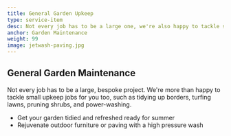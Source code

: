 ```yaml
---
title: General Garden Upkeep
type: service-item
desc: Not every job has to be a large one, we're also happy to tackle smaller jobs like refining lawn edges, pruning bushes and tidying borders.
anchor: Garden Maintenance
weight: 99
image: jetwash-paving.jpg
---
```

## General Garden Maintenance

Not every job has to be a large, bespoke project. We're more than happy to tackle small upkeep jobs for you too, such as tidying up borders, turfing lawns, pruning shrubs, and power-washing.

* Get your garden tidied and refreshed ready for summer
* Rejuvenate outdoor furniture or paving with a high pressure wash


